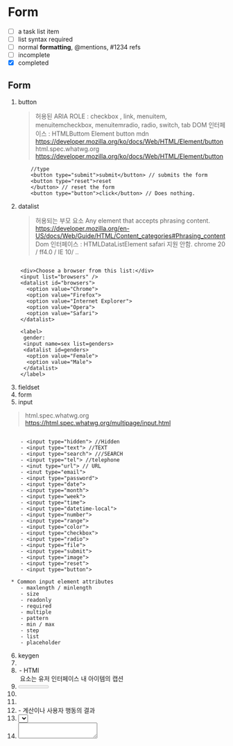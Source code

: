 # Form 

- [ ] a task list item
- [ ] list syntax required
- [ ] normal **formatting**, @mentions, #1234 refs
- [ ] incomplete
- [x] completed

## Form 
1. button
	> 허용된 ARIA ROLE : checkbox , link, menuitem, menuitemcheckbox, menuitemradio, radio, switch, tab
	> DOM 인터페이스 : HTMLButtom Element 
	> button mdn <https://developer.mozilla.org/ko/docs/Web/HTML/Element/button>
	> html.spec.whatwg.org <https://developer.mozilla.org/ko/docs/Web/HTML/Element/button>

	```
		//type
		<button type="submit">submit</button> // submits the form
		<button type="reset">reset
		</button> // reset the form
		<button type="button">click</button> // Does nothing.
	```

2. datalist
	> 허용되는 부모 요소 Any element that accepts phrasing content. <https://developer.mozilla.org/en-US/docs/Web/Guide/HTML/Content_categories#Phrasing_content>
	> Dom 인터페이스 : HTMLDataListElement
	> safari 지원 안함. 
	> chrome 20 / ff4.0 / IE 10/ ..

```
	
	<div>Choose a browser from this list:</div>
	<input list="browsers" />
	<datalist id="browsers">
	  <option value="Chrome">
	  <option value="Firefox">
	  <option value="Internet Explorer">
	  <option value="Opera">
	  <option value="Safari">
	</datalist>

	<label>
	 gender:
	 <input name=sex list=genders>
	 <datalist id=genders>
	  <option value="Female">
	  <option value="Male">
	 </datalist>
	</label>

```

3. fieldset
4. form
5. input

> html.spec.whatwg.org <https://html.spec.whatwg.org/multipage/input.html> 

```

	- <input type="hidden"> //Hidden
	- <input type="text"> //TEXT
	- <input type="search"> ///SEARCH
	- <input type="tel"> //telephone
	- <inut type="url"> // URL 
	- <inut type="email">
	- <input type="password">
	- <input type="date">
	- <input type="month">
	- <input type="week">
	- <input type="time">
	- <input type="datetime-local">
	- <input type="number">
	- <input type="range">
	- <input type="color">
	- <input type="checkbox">
	- <input type="radio">
	- <input type="file">
	- <input type="submit">
	- <input type="image">
	- <input type="reset">
	- <input type="button">

 * Common input element attributes
	- maxlength / minlength
	- size
	- readonly
	- required
	- multiple
	- pattern 
	- min / max
	- step
	- list
	- placeholder

```
	


6. keygen
7. <label>
8. <legend> - HTMl <legend> 요소는 유저 인터페이스 내 아이템의 캡션 
9. <meter>
10. <optgroup>
11. <option>
12. <output> - 계산이나 사용자 행동의 결과 
13. <select> - 
14. <textarea> 


## HTML5 forms introduction and new attributes

## 참고 URL 
- http://html5doctor.com/html5-forms-introduction-and-new-attributes/
